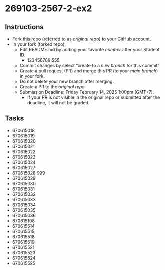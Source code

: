 # 269103-2567-2-ex2

## Instructions

* Fork this repo (referred to as *original repo*) to your GitHub account.
* In your fork (forked repo),
  * Edit README.md by adding your favorite *number* after your Student ID.
    * 123456789 555
  * Commit changes by select “create to a *new branch* for this commit”
  * Create a pull request (PR) and merge this PR (to your *main branch*) in your fork.
  * Do not delete your new branch after merging.
  * Create a PR to the *original repo*
  * Submission Deadline: Friday February 14, 2025 1:00pm (GMT+7).
    * If your PR is not visible in the original repo or submitted after the deadline, it will not be graded.

## Tasks

* 670615018
* 670615019
* 670615020
* 670615021
* 670615022
* 670615023
* 670615024
* 670615027
* 670615028 999
* 670615029
* 670615030
* 670615031
* 670615032
* 670615033
* 670615034
* 670615035
* 670615036
* 670615108
* 670615514
* 670615515
* 670615518
* 670615519
* 670615521
* 670615523
* 670615524
* 670615525
